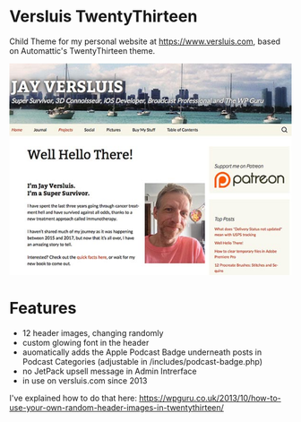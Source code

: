 # Versluis TwentyThirteen

Child Theme for my personal website at https://www.versluis.com, based on Automattic's TwentyThirteen theme.

![](screenshot.jpg)

# Features

* 12 header images, changing randomly
* custom glowing font in the header
* auomatically adds the Apple Podcast Badge underneath posts in Podcast Categories (adjustable in /includes/podcast-badge.php)
* no JetPack upsell message in Admin Intrerface
* in use on versluis.com since 2013

 I've explained how to do that here: https://wpguru.co.uk/2013/10/how-to-use-your-own-random-header-images-in-twentythirteen/
